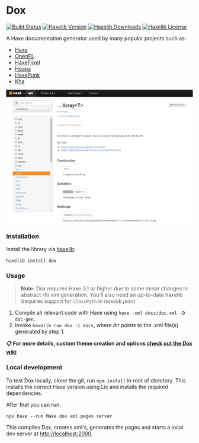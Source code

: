 # Dox
[![Build Status](https://github.com/HaxeFoundation/dox/workflows/CI/badge.svg "GitHub Actions")](https://github.com/HaxeFoundation/dox/actions?query=workflow%3ACI)
[![Haxelib Version](https://badgen.net/haxelib/v/dox)](https://lib.haxe.org/p/dox)
[![Haxelib Downloads](https://badgen.net/haxelib/d/dox?color=blue)](https://lib.haxe.org/p/dox)
[![Haxelib License](https://badgen.net/haxelib/license/dox)](LICENSE.md)


A Haxe documentation generator used by many popular projects such as:

- [Haxe](https://api.haxe.org/)
- [OpenFL](https://api.openfl.org/)
- [HaxeFlixel](http://api.haxeflixel.com/)
- [Heaps](https://heaps.io/api/)
- [HaxePunk](http://haxepunk.com/documentation/api/)
- [Kha](http://api.kha.tech/)

![image](resources/screenshot.png)

### Installation

Install the library via [haxelib](http://lib.haxe.org/p/dox):
```
haxelib install dox
```

### Usage

> **Note:** Dox requires Haxe 3.1 or higher due to some minor changes in
abstract rtti xml generation. You'll also need an up-to-date haxelib
(requires support for `classPath` in _haxelib.json_)

1. Compile all relevant code with Haxe using `haxe -xml docs/doc.xml -D doc-gen`.
2. Invoke `haxelib run dox -i docs`, where dir points to the .xml file(s) generated by step 1.

**:clipboard: For more details, custom theme creation and options [check out the Dox wiki](https://github.com/HaxeFoundation/dox/wiki/)**

### Local development

To test Dox locally, clone the git, run `npm install` in root of directory. This installs the correct Haxe version using Lix and installs the required dependencies.

After that you can run:
```
npx haxe --run Make dox xml pages server
```
This compiles Dox, creates xml's, generates the pages and starts a local dev server at <http://localhost:2000>.
